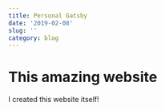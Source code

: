 ```yaml
---
title: Personal Gatsby
date: '2019-02-08'
slug: ''
category: blog
---
```

# This amazing website
I created this website itself!
